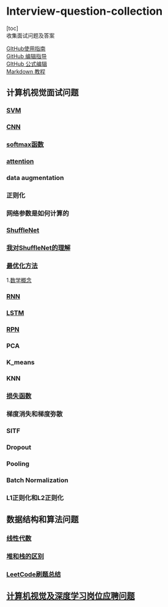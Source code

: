 # Interview-question-collection

[toc]  
收集面试问题及答案

[GItHub使用指南](https://blog.csdn.net/Hanani_Jia/article/details/77950594)  
[GitHub 编辑指导](https://blog.csdn.net/ljc_563812704/article/details/53464039)  
[GItHub 公式编辑](https://www.jianshu.com/p/fd97e1f8f699)  
[Markdown 教程](https://hacpai.com/guide/markdown)  

## 计算机视觉面试问题
### [SVM](https://blog.csdn.net/v_july_v/article/details/7624837)<br>
### [CNN](https://blog.csdn.net/fengbingchun/article/details/50529500)<br>
### [softmax函数](https://blog.csdn.net/u014380165/article/details/77284921)<br>
### [attention](https://blog.csdn.net/guohao_zhang/article/details/79540014)<br>
### data augmentation
### 正则化
### 网络参数是如何计算的
### [ShuffleNet](https://blog.csdn.net/u011974639/article/details/79200559)<br>
### [我对ShuffleNet的理解](https://github.com/holyhond/Interview-question-collection/blob/master/shuffleNet.md)
### [最优化方法](http://www.cnblogs.com/maybe2030/p/4751804.html#_label0)<br>
1.[数学概念](https://blog.csdn.net/majinlei121/article/details/47260917)<br>
### [RNN](https://blog.csdn.net/heyongluoyao8/article/details/48636251)<br>
### [LSTM](https://blog.csdn.net/gzj_1101/article/details/79376798)<br>
### [RPN](https://blog.csdn.net/sloanqin/article/details/51545125)<br>
### PCA
### K_means
### KNN
### [损失函数](https://blog.csdn.net/kangyi411/article/details/78969642)<br>
### 梯度消失和梯度弥散
### SITF
### Dropout
### Pooling
### Batch Normalization
### L1正则化和L2正则化

## 数据结构和算法问题
### [线性代数](https://www.cnblogs.com/guoyaohua/p/9803027.html)<br>
### [堆和栈的区别](https://blog.csdn.net/hairetz/article/details/4141043)<br>
### [LeetCode刷题总结](https://github.com/holyhond/Interview-question-collection/blob/master/LeetCode.md)<br>

## [计算机视觉及深度学习岗位应聘问题](https://blog.csdn.net/ferriswym/article/details/81331191)<br>
